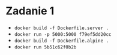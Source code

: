 # Zadanie 1
- `docker build -f Dockerfile.server .`
- `docker run -p 5000:5000 f79ef5dd20cc `
- `docker build -f Dockerfile.alpine .`
- `docker run 5b51c62f0b2b` 